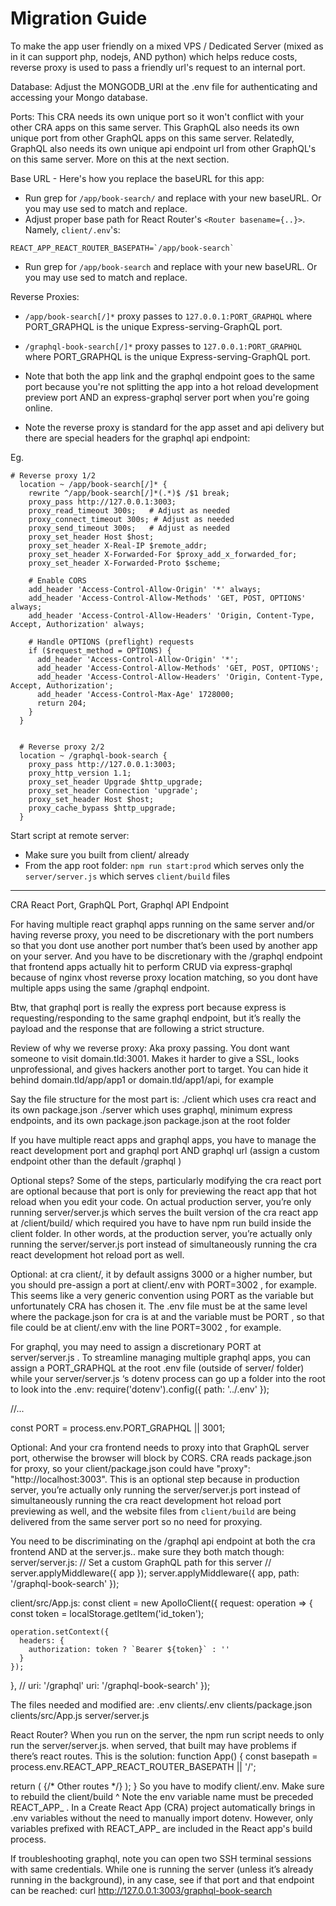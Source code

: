 # Migration Guide

To make the app user friendly on a mixed VPS / Dedicated Server (mixed as in it can support php, nodejs, AND python) which helps reduce costs, reverse proxy is used to pass a friendly url's request to an internal port.

Database: Adjust the MONGODB_URI at the .env file for authenticating and accessing your Mongo database.

Ports: This CRA needs its own unique port so it won't conflict with your other CRA apps on this same server. This GraphQL also needs its own unique port from other GraphQL apps on this same server. Relatedly, GraphQL also needs its own unique api endpoint url from other GraphQL's on this same server. More on this at the next section.

Base URL - Here's how you replace the baseURL for this app:
- Run grep for `/app/book-search/` and replace with your new baseURL. Or you may use sed to match and replace.
- Adjust proper base path for React Router's `<Router basename={..}>`. Namely, `client/.env`'s:
```
REACT_APP_REACT_ROUTER_BASEPATH=`/app/book-search`
```
- Run grep for `/app/book-search` and replace with your new baseURL. Or you may use sed to match and replace.

Reverse Proxies:
- `/app/book-search[/]*` proxy passes to `127.0.0.1:PORT_GRAPHQL` where PORT_GRAPHQL is the unique Express-serving-GraphQL port.
- `/graphql-book-search[/]*` proxy passes to `127.0.0.1:PORT_GRAPHQL` where PORT_GRAPHQL is the unique Express-serving-GraphQL port.
- Note that both the app link and the graphql endpoint goes to the same port because you're not splitting the app into a hot reload development preview port AND an express-graphql server port when you're going online.

- Note the reverse proxy is standard for the app asset and api delivery but there are special headers for the graphql api endpoint:

Eg.
```
# Reverse proxy 1/2
  location ~ /app/book-search[/]* {
    rewrite ^/app/book-search[/]*(.*)$ /$1 break;
    proxy_pass http://127.0.0.1:3003;
    proxy_read_timeout 300s;   # Adjust as needed
    proxy_connect_timeout 300s; # Adjust as needed
    proxy_send_timeout 300s;   # Adjust as needed
    proxy_set_header Host $host;
    proxy_set_header X-Real-IP $remote_addr;
    proxy_set_header X-Forwarded-For $proxy_add_x_forwarded_for;
    proxy_set_header X-Forwarded-Proto $scheme;

    # Enable CORS
    add_header 'Access-Control-Allow-Origin' '*' always;
    add_header 'Access-Control-Allow-Methods' 'GET, POST, OPTIONS' always;
    add_header 'Access-Control-Allow-Headers' 'Origin, Content-Type, Accept, Authorization' always;
    
    # Handle OPTIONS (preflight) requests
    if ($request_method = OPTIONS) {
      add_header 'Access-Control-Allow-Origin' '*';
      add_header 'Access-Control-Allow-Methods' 'GET, POST, OPTIONS';
      add_header 'Access-Control-Allow-Headers' 'Origin, Content-Type, Accept, Authorization';
      add_header 'Access-Control-Max-Age' 1728000;
      return 204;
    }
  }


  # Reverse proxy 2/2
  location ~ /graphql-book-search {
    proxy_pass http://127.0.0.1:3003;
    proxy_http_version 1.1;
    proxy_set_header Upgrade $http_upgrade;
    proxy_set_header Connection 'upgrade';
    proxy_set_header Host $host;
    proxy_cache_bypass $http_upgrade;
  }
```

Start script at remote server:
- Make sure you built from client/ already
- From the app root folder: `npm run start:prod` which serves only the `server/server.js` which serves `client/build` files

---

CRA React Port, GraphQL Port, Graphql API Endpoint

For having multiple react graphql apps running on the same server and/or having reverse proxy, you need to be discretionary with the port numbers so that you dont use another port number that’s been used by another app on your server. And you have to be discretionary with the /graphql endpoint that frontend apps actually hit to perform CRUD via express-graphql because of nginx vhost reverse proxy location matching, so you dont have multiple apps using the same /graphql  endpoint.

Btw, that graphql port is really the express port because express is requesting/responding to the same graphql endpoint, but it’s really the payload and the response that are following a strict structure.

Review of why we reverse proxy: Aka proxy passing. You dont want someone to visit domain.tld:3001. Makes it harder to give a SSL, looks unprofessional, and gives hackers another port to target. You can hide it behind domain.tld/app/app1 or domain.tld/app1/api, for example

Say the file structure for the most part is:
./client which uses cra react and its own package.json
./server which uses graphql, minimum express endpoints, and its own package.json
package.json at the root folder

If you have multiple react apps and graphql apps, you have to manage the react development port and graphql port AND graphql url (assign a custom endpoint other than the default /graphql )

Optional steps? Some of the steps, particularly modifying the cra react port are optional because that port is only for previewing the react app that hot reload when you edit your code. On actual production server, you’re only running server/server.js which serves the built version of the cra react app at /client/build/ which required you have to have npm run build  inside the client folder. In other words, at the production server, you’re actually only running the server/server.js port instead of simultaneously running the cra react development hot reload port as well.

Optional: at cra client/, it by default assigns 3000 or a higher number, but you should pre-assign a  port at client/.env  with PORT=3002 , for example. This seems like a very generic convention using PORT as the variable but unfortunately CRA has chosen it. The .env file must be at the same level where the package.json for cra is at and the variable must be PORT , so that file could be at client/.env with the line PORT=3002 , for example.

For graphql, you may need to assign a discretionary PORT at server/server.js . To streamline managing multiple graphql apps, you can assign a PORT_GRAPHQL  at the root .env  file (outside of server/ folder) while your server/server.js ‘s dotenv process can go up a folder into the root to look into the .env:
require('dotenv').config({ path: '../.env' });

//...

const PORT = process.env.PORT_GRAPHQL || 3001;

Optional: And your cra frontend needs to proxy into that GraphQL server port, otherwise the browser will block by CORS. CRA reads package.json for proxy, so your client/package.json  could have "proxy": "http://localhost:3003". This is an optional step because in production server, you’re actually only running the server/server.js port instead of simultaneously running the cra react development hot reload port previewing as well, and the website files from `client/build` are being delivered from the same server port so no need for proxying.

You need to be discriminating on the /graphql api endpoint at both the cra frontend AND at the server.js.. make sure they both match though:
server/server.js:
// Set a custom GraphQL path for this server
// server.applyMiddleware({ app });
server.applyMiddleware({ app, path: '/graphql-book-search' });

client/src/App.js:
const client = new ApolloClient({
  request: operation => {
    const token = localStorage.getItem('id_token');

    operation.setContext({
      headers: {
        authorization: token ? `Bearer ${token}` : ''
      }
    });
  },
  // uri: '/graphql'
  uri: '/graphql-book-search'
});


The files needed and modified are:
.env
clients/.env
clients/package.json
clients/src/App.js
server/server.js

React Router?
When you run on the server, the npm run script needs to only run the server/server.js. when served, that built may have problems if there’s react routes. This is the solution:
function App() {
  const basepath = process.env.REACT_APP_REACT_ROUTER_BASEPATH || '/';

  return (
    <Router basename={basepath}>
      <Switch>
        <Route exact path="/" component={HomePage} />
        <Route path="/about" component={AboutPage} />
        {/* Other routes */}
      </Switch>
    </Router>
  );
}
So you have to modify client/.env. Make sure to rebuild the client/build 
^ Note the env variable name must be preceded REACT_APP_ . In a Create React App (CRA) project automatically brings in .env variables without the need to manually import dotenv. However, only variables prefixed with REACT_APP_ are included in the React app's build process.

If troubleshooting graphql, note you can open two SSH terminal sessions with same credentials. While one is running the server (unless it’s already running in the background), in any case, see if that port and that endpoint can be reached: 
curl http://127.0.0.1:3003/graphql-book-search